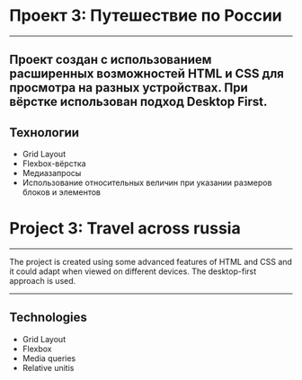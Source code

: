 # Проект 3: Путешествие по России
---

Проект создан с использованием расширенных возможностей HTML и CSS для просмотра на разных устройствах.
При вёрстке использован подход Desktop First.
---

## Технологии
* Grid Layout
* Flexbox-вёрстка
* Медиазапросы
* Использование относительных величин при указании размеров блоков и элементов

# Project 3: Travel across russia
---

The project is created using some advanced features of HTML and CSS and it could adapt when viewed on different devices.
The desktop-first approach is used.

---

## Technologies
* Grid Layout
* Flexbox
* Media queries
* Relative unitis
